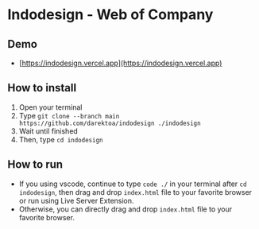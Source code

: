 # Indodesign - Web of Company

## Demo
- [https://indodesign.vercel.app](https://indodesign.vercel.app)


## How to install
1. Open your terminal
2. Type `git clone --branch main https://github.com/darektoa/indodesign ./indodesign`
3. Wait until finished
4. Then, type `cd indodesign`

## How to run
- If you using vscode, continue to type `code ./` in your terminal after `cd indodesign`, then drag and drop `index.html` file to your favorite browser or run using Live Server Extension.
- Otherwise, you can directly drag and drop `index.html` file to your favorite browser.